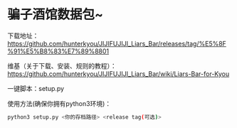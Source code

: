 # 骗子酒馆数据包~

下载地址：<https://github.com/hunterkyou/JIJIFUJIJI_Liars_Bar/releases/tag/%E5%8F%91%E5%B8%83%E7%89%8801>

维基（关于下载、安装、规则的教程）：<https://github.com/hunterkyou/JIJIFUJIJI_Liars_Bar/wiki/Liars-Bar-for-Kyou>

一键脚本：setup.py

使用方法(确保你拥有python3环境)：

```bash
python3 setup.py <你的存档路径> <release tag(可选)>
```
